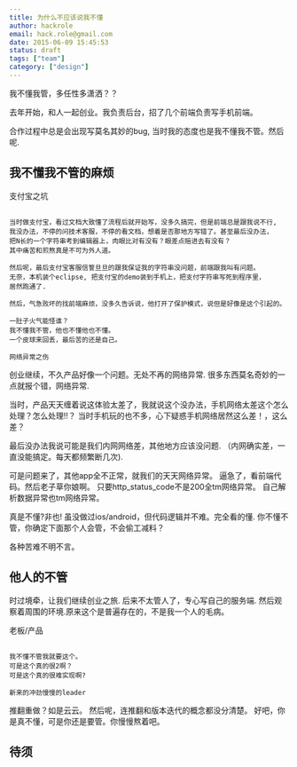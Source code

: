 ```yaml
---
title: 为什么不应该说我不懂
author: hackrole
email: hack.role@gmail.com
date: 2015-06-09 15:45:53
status: draft
tags: ["team"]
category: ["design"]
---
```





我不懂我管，多任性多潇洒？？

去年开始，和人一起创业。我负责后台，招了几个前端负责写手机前端。

合作过程中总是会出现写莫名其妙的bug, 当时我的态度也是我不懂我不管。然后呢.

我不懂我不管的麻烦
------------------

支付宝之坑
~~~~~~~~~~

当时做支付宝，看过文档大致懂了流程后就开始写，没多久搞完，但是前端总是跟我说不行,
我没办法，不停的问技术客服，不停的看文档，想着是否那地方写错了。甚至最后没办法，
把N长的一个字符串考到编辑器上，肉眼比对有没有？眼差点赔进去有没有？
其中痛苦和煎熬真是不可为外人道。

然后呢，最后支付宝客服信誓旦旦的跟我保证我的字符串没问题，前端跟我叫有问题。
无奈，本机装个eclipse, 把支付宝的demo装到手机上，把支付字符串写死到程序里，
居然跑通了.

然后，气急败坏的找前端麻烦，没多久告诉说，他打开了保护模式，说但是好像是这个引起的。

一肚子火气能怪谁？
我不懂我不管，他也不懂他也不懂。
一个皮球来回丢，最后苦的还是自己。

网络异常之伤
~~~~~~~~~~~~


创业继续，不久产品好像一个问题。无处不再的网络异常.
很多东西莫名奇妙的一点就报个错，网络异常.  

当时，产品天天缠着说这体验太差了，我就说这个没办法，手机网络太差这个怎么处理？怎么处理!!？
当时手机玩的也不多，心下疑惑手机网络居然这么差！，这么差？

最后没办法我说可能是我们内网网络差，其他地方应该没问题.
（内网确实差，一直没能搞定。每天都频繁断几次).

可是问题来了，其他app全不正常，就我们的天天网络异常。
逼急了，看前端代码。然后老子草你娘啊。
只要http_status_code不是200全tm网络异常。
自己解析数据异常也tm网络异常。

真是不懂?非也!
虽没做过ios/android，但代码逻辑并不难。完全看的懂.
你不懂不管，你确定下面那个人会管，不会偷工减料？

各种苦难不明不言。

他人的不管
----------

时过境牵，让我们继续创业之旅.
后来不太管人了，专心写自己的服务端.
然后观察着周围的环境.原来这个是普遍存在的，不是我一个人的毛病。

老板/产品
~~~~~~~~~

我不懂不管我就要这个。
可是这个真的很2啊？
可是这个真的很难实现啊?

新来的冲劲慢慢的leader
~~~~~~~~~~~~~~~~~~~~~~

推翻重做？如是云云。
然后呢，连推翻和版本迭代的概念都没分清楚。
好吧，你是真不懂，可是你还是要管。你慢慢熬着吧。

待须
----

